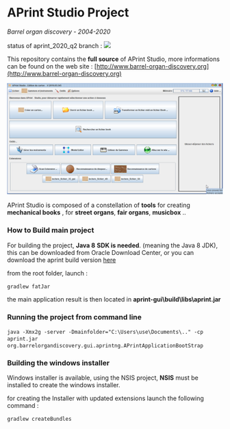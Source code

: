 # APrint Studio Project

*Barrel organ discovery - 2004-2020*

status of aprint_2020_q2 branch : ![](https://travis-ci.org/barrelorgandiscovery/aprintproject.svg?branch=aprint_2020_q2)

This repository contains the **full source** of APrint Studio, more informations can be found on the web site : [http://www.barrel-organ-discovery.org](http://www.barrel-organ-discovery.org)  



![](doc/main_screenshot.png)



APrint Studio is composed of a constellation of **tools** for creating **mechanical books** , for **street organs**, **fair organs**, **musicbox** .. 



### How to Build main project

For building the project, **Java 8** **SDK is needed**. (meaning the Java 8 JDK), this can be downloaded from Oracle Download Center, or you can download the aprint build version [here](http://www.barrel-organ-discovery.org/builds/jdk1.8.0_25_x64.zip)



from the root folder, launch :

```
gradlew fatJar
```

the main application result is then located in **aprint-gui\build\libs\aprint.jar**



### Running the project from command line

```
java -Xmx2g -server -Dmainfolder="C:\Users\use\Documents\.." -cp aprint.jar org.barrelorgandiscovery.gui.aprintng.APrintApplicationBootStrap
```





### Building the windows installer

Windows installer is available, using the NSIS project, **NSIS** must be installed to create the windows installer.

for creating the Installer with updated extensions launch the following command :

```
gradlew createBundles
```





